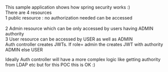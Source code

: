 This sample application shows how spring security works :) <br>
There are 4 resources
<br> 1 public resource : no authorization needed can be accessed  
<br> 2 Admin resource which can be only accessed by users having ADMIN authority
<br> 3 User resource can be accessed by USER as well as ADMIN
<br> Auth controller creates JWTs. If role= admin the creates JWT with authority ADMIN else USER

Ideally Auth controller will have a more complex logic like getting authority from LDAP etc but for this POC this is OK :)